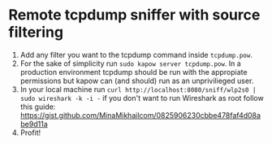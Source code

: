 Remote tcpdump sniffer with source filtering
============================================

1. Add any filter you want to the tcpdump command inside `tcpdump.pow`.
2. For the sake of simplicity run `sudo kapow server tcpdump.pow`. In a
   production environment tcpdump should be run with the appropiate permissions
   but kapow can (and should) run as an unprivilieged user.
3. In your local machine run `curl http://localhost:8080/sniff/wlp2s0 | sudo
   wireshark -k -i -` if you don't want to run Wireshark as root follow this
   guide: https://gist.github.com/MinaMikhailcom/0825906230cbbe478faf4d08abe9d11a
4. Profit!
